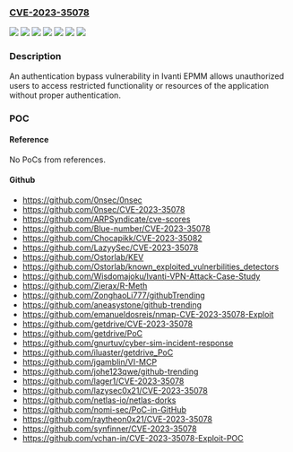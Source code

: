 ### [CVE-2023-35078](https://cve.mitre.org/cgi-bin/cvename.cgi?name=CVE-2023-35078)
![](https://img.shields.io/static/v1?label=Product&message=Endpoint%20Manager%20Mobile&color=blue)
![](https://img.shields.io/static/v1?label=Version&message=&color=brightgreen)
![](https://img.shields.io/static/v1?label=Version&message=0%20&color=brightgreen)
![](https://img.shields.io/static/v1?label=Version&message=11.10.0.1%20&color=brightgreen)
![](https://img.shields.io/static/v1?label=Version&message=11.8.1.0%20&color=brightgreen)
![](https://img.shields.io/static/v1?label=Version&message=11.9.1.0%20&color=brightgreen)
![](https://img.shields.io/static/v1?label=Vulnerability&message=n%2Fa&color=blue)

### Description

An authentication bypass vulnerability in Ivanti EPMM allows unauthorized users to access restricted functionality or resources of the application without proper authentication.

### POC

#### Reference
No PoCs from references.

#### Github
- https://github.com/0nsec/0nsec
- https://github.com/0nsec/CVE-2023-35078
- https://github.com/ARPSyndicate/cve-scores
- https://github.com/Blue-number/CVE-2023-35078
- https://github.com/Chocapikk/CVE-2023-35082
- https://github.com/LazyySec/CVE-2023-35078
- https://github.com/Ostorlab/KEV
- https://github.com/Ostorlab/known_exploited_vulnerbilities_detectors
- https://github.com/Wisdomajoku/Ivanti-VPN-Attack-Case-Study
- https://github.com/Zierax/R-Meth
- https://github.com/ZonghaoLi777/githubTrending
- https://github.com/aneasystone/github-trending
- https://github.com/emanueldosreis/nmap-CVE-2023-35078-Exploit
- https://github.com/getdrive/CVE-2023-35078
- https://github.com/getdrive/PoC
- https://github.com/gnurtuv/cyber-sim-incident-response
- https://github.com/iluaster/getdrive_PoC
- https://github.com/jgamblin/VI-MCP
- https://github.com/johe123qwe/github-trending
- https://github.com/lager1/CVE-2023-35078
- https://github.com/lazysec0x21/CVE-2023-35078
- https://github.com/netlas-io/netlas-dorks
- https://github.com/nomi-sec/PoC-in-GitHub
- https://github.com/raytheon0x21/CVE-2023-35078
- https://github.com/synfinner/CVE-2023-35078
- https://github.com/vchan-in/CVE-2023-35078-Exploit-POC

